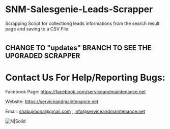 # SNM-Salesgenie-Leads-Scrapper
Scrapping Script for collectiong leads informations from the search result page and saving to a CSV File.

# 

## CHANGE TO "updates" BRANCH TO SEE THE UPGRADED SCRAPPER

# 

# Contact Us For Help/Reporting Bugs:
Facebook Page: https://facebook.com/serviceandmaintenance.net

Website: https://serviceandmaintenance.net

Email: shabujmona@gmail.com , info@serviceandmaintenance.net

 
  ![N|Solid](https://snmhosting.com/wp-content/uploads/2016/10/snm-animated-ad.gif)
